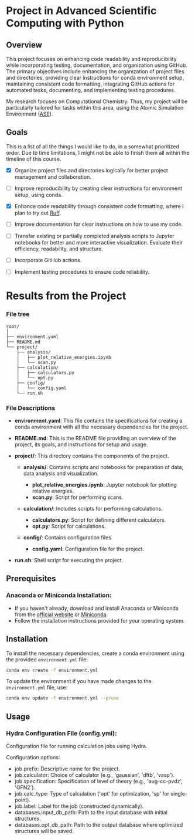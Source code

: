 # Project in Advanced Scientific Computing with Python

## Overview
This project focuses on enhancing code readability and reproducibility while incorporating testing, documentation, and organization using GitHub. The primary objectives include enhancing the organization of project files and directories, providing clear instructions for conda environment setup, maintaining consistent code formatting, integrating GitHub actions for automated tasks, documenting, and implementing testing procedures.

My research focuses on Computational Chemistry. Thus, my project will be particularly tailored for tasks within this area, using the Atomic Simulation Environment ([ASE](https://wiki.fysik.dtu.dk/ase/)).

## Goals
This is a list of all the things I would like to do, in a somewhat prioritized order. Due to time limitations, I might not be able to finish them all within the timeline of this course.

- [x] Organize project files and directories logically for better project management and collaboration.

- [ ] Improve reproducibility by creating clear instructions for environment setup, using conda.

- [x] Enhance code readability through consistent code formatting, where I plan to try out [Ruff](https://github.com/astral-sh/ruff).

- [ ] Improve documentation for clear instructions on how to use my code.

- [ ] Transfer existing or partially completed analysis scripts to Jupyter notebooks for better and more interactive visualization. Evaluate their efficiency, readability, and structure.

- [ ] Incorporate GitHub actions.

- [ ] Implement testing procedures to ensure code reliability.






# Results from the Project


### File tree

```
root/
│
├── environment.yaml
├── README.md
└── project/
    ├── analysis/
    │   ├── plot_relative_energies.ipynb
    │   └── scan.py
    ├── calculation/
    │   ├── calculators.py
    │   └── opt.py
    ├── config/
    │   └── config.yaml
    └── run.sh
```

### File Descriptions

- **environment.yaml**: This file contains the specifications for creating a conda environment with all the necessary dependencies for the project.

- **README.md**: This is the README file providing an overview of the project, its goals, and instructions for setup and usage.

- **project/**: This directory contains the components of the project.

  - **analysis/**: Contains scripts and notebooks for preparation of data, data analysis and visualization.
    - **plot_relative_energies.ipynb**: Jupyter notebook for plotting relative energies.
    - **scan.py**: Script for performing scans.
  
  - **calculation/**: Includes scripts for performing calculations.
    - **calculators.py**: Script for defining different calculators.
    - **opt.py**: Script for calculations.
  
  - **config/**: Contains configuration files.
    - **config.yaml**: Configuration file for the project.

- **run.sh**: Shell script for executing the project.

## Prerequisites

### Anaconda or Miniconda Installation:
   - If you haven't already, download and install Anaconda or Miniconda from the [official website](https://www.anaconda.com/products/distribution) or [Miniconda](https://docs.conda.io/en/latest/miniconda.html).
   - Follow the installation instructions provided for your operating system.

## Installation

To install the necessary dependencies, create a conda environment using the 
provided `environment.yml` file:

```bash
conda env create -f environment.yml
```

To update the environment if you have made changes to the  `environment.yml` 
file, use:

```bash
conda env update -f environment.yml --prune
```

## Usage

### Hydra Configuration File (config.yml):

Configuration file for running calculation jobs using Hydra.

Configuration options:
- job.prefix: Descriptive name for the project.
- job.calculator: Choice of calculator (e.g., 'gaussian', 'dftb', 'vasp').
- job.specification: Specification of level of theory 
  (e.g., 'aug-cc-pvdz', 'GFN2').
- job.calc_type: Type of calculation ('opt' for optimization, 
  'sp' for single-point).
- job.label: Label for the job (constructed dynamically).
- databases.input_db_path: Path to the input database with initial structures.
- databases.opt_db_path: Path to the output database where optimized structures 
  will be saved.

## 